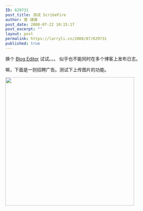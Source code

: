 ```yaml
---
ID: 629731
post_title: 测试 ScribeFire
author: 南 靖男
post_date: 2008-07-22 10:15:17
post_excerpt: ""
layout: post
permalink: https://larryli.cn/2008/07/629731
published: true
---
```

换个 <a href="https://addons.mozilla.org/en-US/firefox/addon/1730">Blog Editor</a> 试试。。。
似乎也不能同时在多个博客上发布日志。

嘛，下面是一则招聘广告。测试下上传图片的功能。

<img src="https://larryli.cn/wp-content/uploads/50/5051/2008/07/.jpg" width="400" />